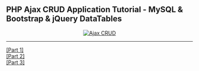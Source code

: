 <h2 align="left">PHP Ajax CRUD Application Tutorial - MySQL & Bootstrap & jQuery DataTables</h2>

<p align="center">
  <a href="https://github.com/lucasrmagalhaes/ajax_crud-php/blob/main/ajax-crud.gif">
    <img
      src="https://github.com/lucasrmagalhaes/ajax_crud-php/blob/main/ajax-crud.gif"
      alt="Ajax CRUD" 
    />
  </a>
</p>

<hr />

[[Part 1]](https://www.youtube.com/watch?v=27dgqvU2fZ8&ab_channel=CodingPassiveIncome)<br>
[[Part 2]](https://www.youtube.com/watch?v=6DdOe44b_ns&ab_channel=CodingPassiveIncome)<br>
[[Part 3]](https://www.youtube.com/watch?v=KjcWzbaO9No&ab_channel=CodingPassiveIncome)
